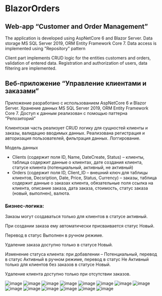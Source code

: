 # BlazorOrders

## Web-app “Customer and Order Management”

The application is developed using AspNetCore 6 and Blazor Server. Data storage MS SQL Server 2019, ORM Entity Framework Core 7. Data access is implemented using "Repository" pattern

Client part implements CRUD logic for the entities customers and orders, validation of entered data. Registration and authorization of users, data filtering are implemented.

## Веб-приложение “**Управление клиентами и заказами”**

Приложение разработано с использованием AspNetCore 6 и Blazor Server. Хранение данных MS SQL Server 2019, ORM Entity Framework Core 7. Доступ к данным реализован с помощью паттерна “Репозиторий”

Клиентская часть реализует CRUD логику для сущностей клиенты и заказы, валидацию вводимых данных. Реализована регистрация и авторизация пользователей, фильтрация данных. Логгирование.

Модель данных

- Clients (содержит поля ID, Name, DateCreate, Status) – клиенты, таблица содержит данные о клиентах, дате создания клиента, статусе клиента (потенциальный, активный, не активный)
- Orders (содержит поля ID, Client_ID – внешний ключ для таблицы клиентов, Decsription, Date, Price, Status, Currency) – заказы, таблица содержит данные о заказах клиента, обязательные поля ссылка на клиента, описание заказа, дата заказа, стоимость, статус заказа (новый, выполнен), валюта.

### Бизнес-логика:

Заказы могут создаваться только для клиентов в статусе активный.

При создании заказа ему автоматически присваивается статус Новый.

Перевод в статус Выполнен в ручном режиме.

Удаление заказа доступно только в статусе Новый.

Изменение статуса клиента: при добавлении – Потенциальный, перевод в статус Активный в ручном режиме, перевод в статус Не Активный только для клиентов без заказов в статусе Новый.

Удаление клиента доступно только при отсутствии заказов.

![image](https://user-images.githubusercontent.com/31707173/231190156-58ec973b-45fd-4251-a6cb-fdf0a28f69d9.png)
![image](https://user-images.githubusercontent.com/31707173/231190206-4d8f5944-1d14-498f-8b5d-c06abaacf99e.png)
![image](https://user-images.githubusercontent.com/31707173/231190377-f6ec711e-49eb-442b-8372-39bfce0a3d4c.png)
![image](https://user-images.githubusercontent.com/31707173/231190239-76d3e9b0-f048-4046-a5dc-4ace7b4ed1aa.png)
![image](https://user-images.githubusercontent.com/31707173/231190438-2360fb8a-3f96-4ee2-8301-d9705b5044c4.png)
![image](https://user-images.githubusercontent.com/31707173/231190498-85868fc2-7e19-4fb4-b1db-959da3f273fd.png)
![image](https://user-images.githubusercontent.com/31707173/231191230-e061cb3d-559a-4ad9-8320-e03276e317ff.png)
![image](https://user-images.githubusercontent.com/31707173/231191265-5c79450d-e2f0-4554-a3f9-02305e4c82f7.png)
![image](https://user-images.githubusercontent.com/31707173/231191305-685be314-d50b-4633-aa49-6477a4ed0173.png)
![image](https://user-images.githubusercontent.com/31707173/231191366-028e2054-77b0-4f18-87f0-6f3dd7d0cc81.png)
![image](https://user-images.githubusercontent.com/31707173/231191397-7bac36ab-eca3-45d7-a3a5-eb77494304ba.png)
![image](https://user-images.githubusercontent.com/31707173/231191441-fcc33320-ca55-4bf6-857f-7acae9f523fb.png)
![image](https://user-images.githubusercontent.com/31707173/231191492-bf641aaa-f239-4410-9b30-c82009b3efe4.png)
![image](https://user-images.githubusercontent.com/31707173/231191796-c093bf5e-bb47-40d8-9e46-b51f99696f76.png)




